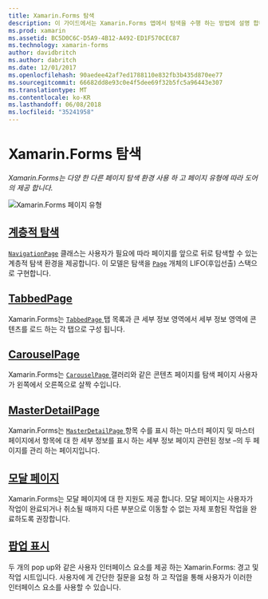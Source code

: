 ```yaml
---
title: Xamarin.Forms 탐색
description: 이 가이드에서는 Xamarin.Forms 앱에서 탐색을 수행 하는 방법에 설명 합니다. Xamarin.Forms는 다양 한 다른 페이지 탐색 환경 사용 하 고 페이지 유형에 따라 도어의 제공 합니다.
ms.prod: xamarin
ms.assetid: BC5D0C6C-D5A9-4B12-A492-ED1F570CEC87
ms.technology: xamarin-forms
author: davidbritch
ms.author: dabritch
ms.date: 12/01/2017
ms.openlocfilehash: 90aedee42af7ed1788110e832fb3b435d870ee77
ms.sourcegitcommit: 66682dd8e93c0e4f5dee69f32b5fc5a96443e307
ms.translationtype: MT
ms.contentlocale: ko-KR
ms.lasthandoff: 06/08/2018
ms.locfileid: "35241958"
---
```

# <a name="xamarinforms-navigation"></a>Xamarin.Forms 탐색

_Xamarin.Forms는 다양 한 다른 페이지 탐색 환경 사용 하 고 페이지 유형에 따라 도어의 제공 합니다._

![](images/page-types.png "Xamarin.Forms 페이지 유형")

## <a name="hierarchical-navigationhierarchicalmd"></a>[계층적 탐색](hierarchical.md)

[`NavigationPage`](https://developer.xamarin.com/api/type/Xamarin.Forms.NavigationPage/) 클래스는 사용자가 필요에 따라 페이지를 앞으로 뒤로 탐색할 수 있는 계층적 탐색 환경을 제공합니다. 이 모델은 탐색을 [`Page`](https://developer.xamarin.com/api/type/Xamarin.Forms.Page/) 개체의 LIFO(후입선출) 스택으로 구현합니다.

## <a name="tabbedpagetabbed-pagemd"></a>[TabbedPage](tabbed-page.md)

Xamarin.Forms는 [ `TabbedPage` ](https://developer.xamarin.com/api/type/Xamarin.Forms.TabbedPage/) 탭 목록과 큰 세부 정보 영역에서 세부 정보 영역에 콘텐츠를 로드 하는 각 탭으로 구성 됩니다.

## <a name="carouselpagecarousel-pagemd"></a>[CarouselPage](carousel-page.md)

Xamarin.Forms는 [ `CarouselPage` ](https://developer.xamarin.com/api/type/Xamarin.Forms.CarouselPage/) 갤러리와 같은 콘텐츠 페이지를 탐색 페이지 사용자가 왼쪽에서 오른쪽으로 살짝 수입니다.

## <a name="masterdetailpagemaster-detail-pagemd"></a>[MasterDetailPage](master-detail-page.md)

Xamarin.Forms는 [ `MasterDetailPage` ](https://developer.xamarin.com/api/type/Xamarin.Forms.MasterDetailPage/) 항목 수를 표시 하는 마스터 페이지 및 마스터 페이지에서 항목에 대 한 세부 정보를 표시 하는 세부 정보 페이지 관련된 정보 –의 두 페이지를 관리 하는 페이지입니다.

## <a name="modal-pagesmodalmd"></a>[모달 페이지](modal.md)

Xamarin.Forms는 모달 페이지에 대 한 지원도 제공 합니다. 모달 페이지는 사용자가 작업이 완료되거나 취소될 때까지 다른 부분으로 이동할 수 없는 자체 포함된 작업을 완료하도록 권장합니다.

## <a name="displaying-pop-upspop-upsmd"></a>[팝업 표시](pop-ups.md)

두 개의 pop up와 같은 사용자 인터페이스 요소를 제공 하는 Xamarin.Forms: 경고 및 작업 시트입니다. 사용자에 게 간단한 질문을 요청 하 고 작업을 통해 사용자가 이러한 인터페이스 요소를 사용할 수 있습니다.
